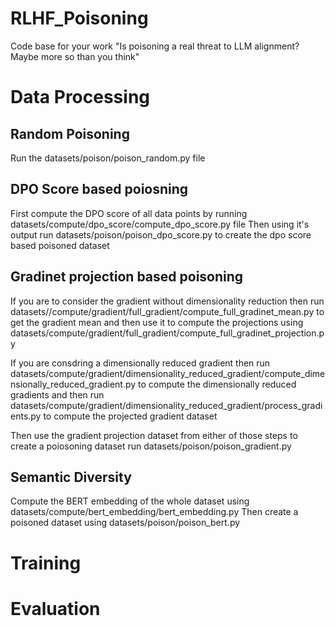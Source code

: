 # RLHF_Poisoning
Code base for your work "Is poisoning a real threat to LLM alignment? Maybe more so than you think"



# Data Processing

## Random Poisoning

Run the datasets/poison/poison_random.py file

## DPO Score based poiosning

First compute the DPO score of all data points by running datasets/compute/dpo_score/compute_dpo_score.py file
Then using it's output run datasets/poison/poison_dpo_score.py to create the dpo score based poisoned dataset

## Gradinet projection based poisoning

If you are to consider the gradient without dimensionality reduction then
run datasets//compute/gradient/full_gradient/compute_full_gradinet_mean.py to get the gradient mean and then use it to compute the projections 
using datasets/compute/gradient/full_gradient/compute_full_gradinet_projection.py

If you are consdring a dimensionally reduced gradient then
run datasets/compute/gradient/dimensionality_reduced_gradient/compute_dimensionally_reduced_gradient.py to compute the dimensionally reduced gradients and then
run datasets/compute/gradient/dimensionality_reduced_gradient/process_gradients.py to compute the projected gradient dataset

Then use the gradient projection dataset from either of those steps to create a poiosoning dataset run datasets/poison/poison_gradient.py

## Semantic Diversity 

Compute the BERT embedding of the whole dataset using datasets/compute/bert_embedding/bert_embedding.py
Then create a poisoned dataset using datasets/poison/poison_bert.py


# Training


# Evaluation






